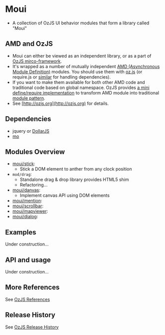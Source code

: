 
# Moui

* A collection of OzJS UI behavior modules that form a library called "Moui"

## AMD and OzJS

* Moui can either be viewed as an independent library, or as a part of [OzJS mirco-framework](http://ozjs.org/#framework).
* It's wrapped as a number of mutually independent [AMD (Asynchronous Module Definition)](https://github.com/amdjs/amdjs-api/wiki/AMD) modules. You should use them with [oz.js](http://ozjs.org/#start) (or require.js or [similar](http://wiki.commonjs.org/wiki/Implementations) for handling dependencies). 
* If you want to make them available for both other AMD code and traditional code based on global namespace. OzJS provides [a mini define/require implementation](http://ozjs.org/examples/adapter/) to transform AMD module into traditional [module pattern](http://www.adequatelygood.com/2010/3/JavaScript-Module-Pattern-In-Depth).
* See [http://ozjs.org](http://ozjs.org) for details.

## Dependencies

* jquery or [DollarJS](https://github.com/dexteryy/DollarJS)
* [mo](https://github.com/dexteryy/mo)

## Modules Overview

* [moui/stick](https://github.com/dexteryy/moui/blob/master/stick.js): 
    * Stick a DOM element to anther from any clock position 
* `mod/drag`: 
    * Standalone drag & drop library provides HTML5 shim 
    * Refactoring...
* [moui/danvas](https://github.com/dexteryy/moui/blob/master/danvas.js): 
    * Implement canvas API using DOM elements
* [moui/mention](https://github.com/dexteryy/moui/blob/master/mention.js): 
* [moui/scrollbar](https://github.com/dexteryy/moui/blob/master/scrollbar.js): 
* [moui/mapviewer](https://github.com/dexteryy/moui/blob/master/mapviewer.js): 
* [moui/dialog](https://github.com/dexteryy/moui/blob/master/dialog.js): 

## Examples

Under construction...

## API and usage

Under construction...

## More References

See [OzJS References](http://ozjs.org/#ref)

## Release History

See [OzJS Release History](http://ozjs.org/#release)
